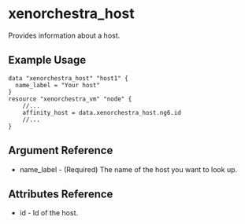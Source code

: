 # xenorchestra_host

Provides information about a host.

## Example Usage

```hcl
data "xenorchestra_host" "host1" {
  name_label = "Your host"
}
resource "xenorchestra_vm" "node" {
    //...
    affinity_host = data.xenorchestra_host.ng6.id
    //...
}

```

## Argument Reference
* name_label - (Required) The name of the host you want to look up.

## Attributes Reference
* id - Id of the host.
